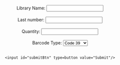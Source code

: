 <script type="text/javascript" src="jquery-3.6.0.min.js"></script>
<script type="text/javascript" src="JsBarcode.all.min.js"></script>

<style>
@media print {
  .no-print {
    display: none !important;
  }
  
  header {
  	display: none !important;
  }
  
  footer {
  	display: none !important;
  }
  
  .markdown-body > h1:first-of-type {
    display: none !important;
  }
  
}

  .barcode-label {
    border: 1px solid;
    background: white;
    font: 7pt Times;
	padding: 3px 0 0 0;
	width: 170px;
	height: 54px;
  }
  
  #form {
  	padding-bottom: 24pt;
  }
  
  .barcode-label-name {
  	color: black;
  }
  
  .barcode-label-value {
    font-size: 11pt;
  	color: black;
  }
  
  #barcodeTable td {
  	border: 1px black;
  	padding: 0;
  }
  
  
</style>

<div id="form" class="no-print" align="center">
	Library Name: <input type=text id="name" value=""/><br/><br/>
	Last number: <input type=text id="startingNumber" value=""/><br/><br/>
	Quantity: <input type=text id="barcodeQuantity" value=""/><br/><br/>
	Barcode Type: <select id="barcodeType" name="type">
		<option value='code39'>Code 39</option>
		<option value='code128'>Code 128</option>
		<option value='ean13'>EAN 13</option>
		<option value='upc'>UPC-A</option>
	</select>
	<br/><br/>

	<input id="submitBtn" type=button value="Submit"/>
</div>
<div id="barcodeBox" align="center">

</div>

<script>
    $('#submitBtn').click(function(){
    	var type = $('#barcodeType').val();
    	var initNum = $('#startingNumber').val();
    	var qty = $('#barcodeQuantity').val();
    	var name = $('#name').val().toUpperCase();
    	
    	var html = "";
		$('#barcodeBox').html(html);
		
		html += "<input type='button' id='print' value='Print' class='no-print' />";
		html += "<table id='barcodeTable' border=0 align='center' cellspacing='0'>";
		
		
		for(let i = 0; i < qty; i++) {
			if(i%3 == 0) {
				html += "<tr>";
			}
			html += CreateBarcodeLabel(name, type, ++initNum);
			if(i%3 == 2) {
				html += "</tr>";
			}
		}
		html += "</table>"
		
		$('#barcodeBox').html(html);
    	JsBarcode(".barcode").init();
    });
    
    $('#barcodeBox').on("click", "#print", function(){
		window.print();
		return false;
	});
    
    function CreateBarcodeLabel(name, type, value) {
    	var html = [];
    	html.push(
    	"<td class='barcode-label' align='center'>",
    	"<span class='barcode-label-name'>" + name + "</span>",
    	CreateBarcode(type, value),
    	"<span class='barcode-label-value'>" + value + "</span>",
		"</td>"); 
		
		return html.join("");
    }
    
    function CreateBarcode(type, value) {
    	var html = [];
    	html.push(
    	"<svg class='barcode'",
  		"jsbarcode-format='" + type + "'",
  		"jsbarcode-value='" + value + "'",
  		"jsbarcode-textmargin='0'",
  		"jsbarcode-margin='0'",
  		"jsbarcode-height='26'",
  		"jsbarcode-width='1'",
  		"jsbarcode-displayValue='false'",
  		"jsbarcode-fontSize='11'",
  		"jsbarcode-fontoptions='bold' />"); 
		
		return html.join("");
    }
    
</script>
